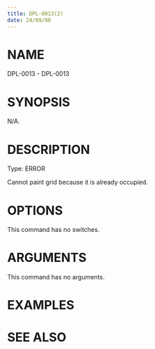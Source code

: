 ```yaml
---
title: DPL-0013(2)
date: 24/09/08
---
```


# NAME

DPL-0013 - DPL-0013

# SYNOPSIS

N/A.

# DESCRIPTION

Type: ERROR

Cannot paint grid because it is already occupied.

# OPTIONS

This command has no switches.

# ARGUMENTS

This command has no arguments.

# EXAMPLES

# SEE ALSO
